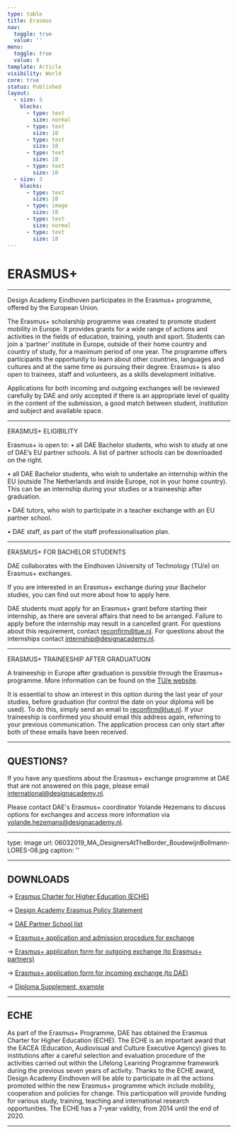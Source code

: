 ```yaml
---
type: table
title: Erasmus
nav:
  toggle: true
  value: ''
menu:
  toggle: true
  value: 9
template: Article
visibility: World
core: true
status: Published
layout:
  - size: 5
    blocks:
      - type: text
        size: normal
      - type: text
        size: 10
      - type: text
        size: 10
      - type: text
        size: 10
      - type: text
        size: 10
  - size: 3
    blocks:
      - type: text
        size: 10
      - type: image
        size: 10
      - type: text
        size: normal
      - type: text
        size: 10
---
```


# ERASMUS+

---

Design Academy Eindhoven participates in the Erasmus+ programme, offered by the European Union.

The Erasmus+ scholarship programme was created to promote student mobility in Europe. It provides grants for a wide range of actions and activities in the fields of education, training, youth and sport. Students can join a ‘partner’ institute in Europe, outside of their home country and country of study, for a maximum period of one year. The programme offers participants the opportunity to learn about other countries, languages and cultures and at the same time as pursuing their degree. Erasmus+ is also open to trainees, staff and volunteers, as a skills development initiative.



Applications for both incoming and outgoing exchanges will be reviewed carefully by DAE and only accepted if there is an appropriate level of quality in the content of the submission, a good match between student, institution and subject and available space.

---

ERASMUS+ ELIGIBILITY

Erasmus+ is open to:
• all DAE Bachelor students, who wish to study at one of DAE’s EU partner schools. A list of partner schools can be downloaded on the right.

• all DAE Bachelor students, who wish to undertake an internship within the EU (outside The Netherlands and inside Europe, not in your home country). This can be an internship during your studies or a traineeship after graduation.

• DAE tutors, who wish to participate in a teacher exchange with an EU partner school.

• DAE staff, as part of the staff professionalisation plan.

---

ERASMUS+ FOR BACHELOR STUDENTS

DAE collaborates with the Eindhoven University of Technology (TU/e) on Erasmus+ exchanges.

If you are interested in an Erasmus+ exchange during your Bachelor studies, you can find out more about how to apply here.

DAE students must apply for an Erasmus+ grant before starting their internship, as there are several affairs that need to be arranged. Failure to apply before the internship may result in a cancelled grant. For questions about this requirement, contact <reconfirm@tue.nl>. For questions about the internships contact <internship@designacademy.nl>.

---

ERASMUS+ TRAINEESHIP AFTER GRADUATUON

A traineeship in Europe after graduation is possible through the Erasmus+ programme. More information can be found on the [TU/e website](https://www.tue.nl). 

It is essential to show an interest in this option during the last year of your studies, before graduation (for control the date on your diploma will be used). To do this, simply send an email to <reconfirm@tue.nl>. If your traineeship is confirmed you should email this address again, referring to your previous communication. The application process can only start after both of these emails have been received.

---

## QUESTIONS?

If you have any questions about the Erasmus+ exchange programme at DAE that are not answered on this page, please email <international@designacademy.nl>.

Please contact DAE's Erasmus+ coordinator Yolande Hezemans to discuss options for exchanges and access more information via <yolande.hezemans@designacademy.nl>.

---

type: image
url: 06032019_MA_DesignersAtTheBorder_BoudewijnBollmann-LORES-08.jpg
caption: ''

---

## DOWNLOADS

→ [Erasmus Charter for Higher Education (ECHE)](https://intranet.designacademy.nl/Portals/0/www/ECHE%20signature.pdf)

→ [Design Academy Erasmus Policy Statement](https://intranet.designacademy.nl/Portals/0/www/Erasmus%20Policy%20Statement.pdf)

→ [DAE Partner School list](https://designacademyeindhoven.sharepoint.com/:b:/s/MediaforWebsite/EV_2ZOg_lclPlJ3iOxFlZLUByoIWKTMyQcGwOdyltJSg-w?e=Mmti06)

→ [Erasmus+ application and admission procedure for exchange](https://intranet.designacademy.nl/Portals/0/www/Incoming%20exchange%20step%20by%20step%20Fall%202018.pdf)

→ [Erasmus+ application form for outgoing exchange (to Erasmus+ partners)](https://intranet.designacademy.nl/Portals/0/www/Application%20Form%2018-09-2017_1.pdf)

→ [Erasmus+ application form for incoming exchange (to DAE)](https://intranet.designacademy.nl/Portals/0/www/Application%20Form%20fillable.pdf)

→ [Diploma Supplement, example](https://intranet.designacademy.nl/Portals/0/www/DS%20aangepast%20voor%20exchange%20en%20BA_1.pdf)

---

## ECHE
As part of the Erasmus+ Programme, DAE has obtained the Erasmus Charter for Higher Education (ECHE). The ECHE is an important award that the EACEA (Education, Audiovisual and Culture Executive Agency) gives to institutions after a careful selection and evaluation procedure of the activities carried out within the Lifelong Learning Programme framework during the previous seven years of activity. Thanks to the ECHE award, Design Academy Eindhoven will be able to participate in all the actions promoted within the new Erasmus+ programme which include mobility, cooperation and policies for change. This participation will provide funding for various study, training, teaching and international research opportunities. The ECHE has a 7-year validity, from 2014 until the end of 2020.

---
